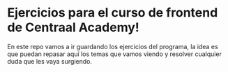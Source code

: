 # Ejercicios para el curso de frontend de Centraal Academy!

En este repo vamos a ir guardando los ejercicios del programa, la idea es que puedan repasar aquí los temas que vamos viendo y resolver cualquier duda que les vaya surgiendo. 
